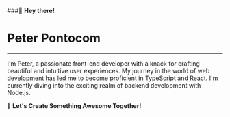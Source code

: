 ###👋 **Hey there!**

# Peter Pontocom
---

I'm Peter, a passionate front-end developer with a knack for crafting beautiful and intuitive user experiences. 
My journey in the world of web development has led me to become proficient in TypeScript and React.
I'm currently diving into the exciting realm of backend development with Node.js.

**🎨 Let's Create Something Awesome Together!**
